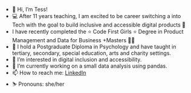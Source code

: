 - 👋 Hi, I’m Tess!
- 💻 After 11 years teaching, I am excited to be career switching a into Tech with the goal to build inclusive and accessible digital products 💜
- I have recently completed the ⭐️ Code First Girls ⭐️ Degree in Product Management and Data for Business +Masters 👩‍💻 
- 🧠 I hold a Postgraduate Diploma in Psychology and have taught in tertiary, secondary, special education, arts and charity settings.
- 🦾 I’m interested in digital inclusion and accessibility.
- 🌱 I’m currently working on a small data analysis using pandas.
- 📫 How to reach me: [LinkedIn](https://www.linkedin.com/in/tess-connell/)
- ⛷️ Pronouns: she/her
